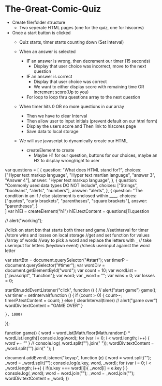 # The-Great-Comic-Quiz

- Create file/folder structure
    - Two seperate HTML pages (one for the quiz, one for hiscores)
- Once a start button is clicked
    - Quiz starts, timer starts counting down (Set Interval)

    - When an answer is selected
        - IF an answer is wrong, then decrement our timer (15 seconds)
            - Display that user choice was incorrect, move to the next question
        - IF an answer is correct
            - Display that user choice was correct
            - We want to either display score with remaining time OR increment score(Up to you)
        - For loop to loop thru questions array to the next question

    - When timer hits 0 OR no more questions in our array
        - Then we have to clear Interval
        - Then allow user to input initials (prevent default on our html form)
        - Display the users score and Then link to hiscores page
        - Save data to local storage

    - We will use javascript to dynamically create our HTML 
        - createElement to create 
            - Maybe H1 for our question, buttons for our choices, maybe an H2 to display wrong/right to user

var questions = [
    {
        question: "What does HTML stand for?",
        choices: ["Hyper text markup language", "Hyper text martian language", "answer 3", "Answer 4"],
        answer: "Hyper text markup language",
    },
    {
        question: "Commonly used data types DO NOT include",
        choices: ["Strings", "booleans", "alerts", "numbers"],
        answer: "alerts",
    },
    {
        question: "The condition in an if / else statement is enclosed within ____.
        choices: ["quotes", "curly brackets", "parentheses", "square brackets"],
        answer: "parentheses",
    }    
]
var h1El = createElement("h1")
h1El.textContent = questions[1].question
    

// alert("working");

//click on start btn that starts both timer and game
//setinterval for timer
//store wins and losses on local storage
//get and set function for values
//array of words
//way to pick a word and replace the letters with _
// take userinput for letters (keydown event)
//check userinput against the word letter

var startBtn = document.querySelector("#start");
var timerP = document.querySelector("#timer");
var wordDiv = document.getElementById("word");
var count = 10;
var wordList = ["javascript", "function"];
var word;
var _word = "";
var wins = 0;
var losses = 0;

startBtn.addEventListener("click", function () {
    // alert("start game")
    game();
    var timer = setInterval(function () {
        if (count > 0) {
            count--;
            timerP.textContent = count;
        } else {
            clearInterval(timer)
            // alert("game over")
            wordDiv.textContent = "GAME OVER"
        }

    }, 1000)
});

function game() {
    word = wordList[Math.floor(Math.random() * wordList.length)]
    console.log(word);
    for (var i = 0; i < word.length; i++) {
        _word += "_"
    }
    // console.log(_word.split("").join(" "));
    wordDiv.textContent = _word.split("").join(" ");
}

document.addEventListener("keyup", function (e) {
    word = word.split("");
    _word = _word.split("");
    console.log(e.key, word, _word);
    for (var i = 0; i < _word.length; i++) {
        if(e.key === word[i]){
            _word[i] = e.key
        }
    }
    console.log(_word);
    word = word.join("");
    _word = _word.join("");
    wordDiv.textContent = _word;
})
